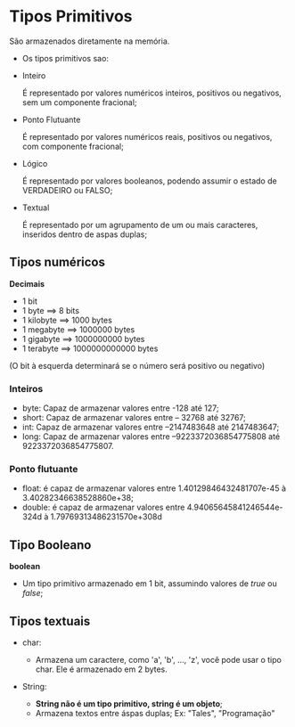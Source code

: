 # Tipos Primitivos

São armazenados diretamente na memória.

 - Os tipos primitivos sao:
 
  - Inteiro
  
    É representado por valores numéricos inteiros, positivos ou negativos, sem um componente fracional;
    
  - Ponto Flutuante
  
    É representado por valores numéricos reais, positivos ou negativos, com componente fracional;
    
  - Lógico
  
    É representado por valores booleanos, podendo assumir o estado de VERDADEIRO ou FALSO;
    
  - Textual
  
    É representado por um agrupamento de um ou mais caracteres, inseridos dentro de aspas duplas;
    
## Tipos numéricos

**Decimais**

  - 1 bit
  - 1 byte ==> 8 bits
  - 1 kilobyte ==> 1000 bytes
  - 1 megabyte ==> 1000000 bytes
  - 1 gigabyte ==> 1000000000 bytes
  - 1 terabyte ==> 1000000000000 bytes
 
 (O bit à esquerda determinará se o número será positivo ou negativo)
 
 ### Inteiros
 
  - byte: Capaz de armazenar valores entre -128 até 127;
  - short: Capaz de armazenar valores entre – 32768 até 32767;
  - int: Capaz de armazenar valores entre –2147483648 até 2147483647;
  - long: Capaz de armazenar valores entre –9223372036854775808 até 9223372036854775807.
 
### Ponto flutuante

  - float: é capaz de armazenar valores entre 1.40129846432481707e-45 à 3.40282346638528860e+38;
  - double: é capaz de armazenar valores entre 4.94065645841246544e-324d à 1.79769313486231570e+308d
  
## Tipo Booleano

 **boolean**
   - Um tipo primitivo armazenado em 1 bit, assumindo valores de *true* ou *false*;
   
## Tipos textuais

  - char: 
    - Armazena um caractere, como 'a', 'b', ..., 'z', você pode usar o tipo char. Ele é armazenado em 2 bytes.

  - String: 
    - **String não é um tipo primitivo, string é um objeto**;
    - Armazena textos entre áspas duplas; Ex: "Tales", "Programação"
